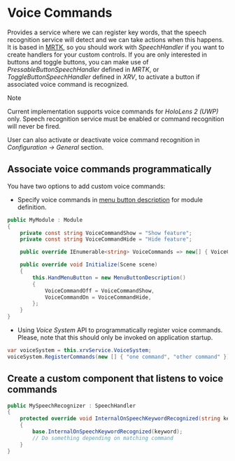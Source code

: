 # Voice Commands

Provides a service where we can register key words, that the speech recognition service will detect and we can take actions when this happens. It is based in [MRTK](../mrtk/index.md), so you should work with _SpeechHandler_ if you want to create handlers for your custom controls. If you are only interested in buttons and toggle buttons, you can make use of _PressableButtonSpeechHandler_ defined in _MRTK_, or _ToggleButtonSpeechHandler_ defined in _XRV_, to activate a button if associated voice command is recognized.

> [!NOTE]
> Current implementation supports voice commands for _HoloLens 2 (UWP)_ only. Speech recognition service must be enabled or command recognition will never be fired.

User can also activate or deactivate voice command recognition in _Configuration -> General_ section.

## Associate voice commands programmatically

You have two options to add custom voice commands:
- Specify voice commands in [menu button description](hand_menu.md) for module definition.

```csharp
public MyModule : Module 
{
    private const string VoiceCommandShow = "Show feature";
    private const string VoiceCommandHide = "Hide feature";

    public override IEnumerable<string> VoiceCommands => new[] { VoiceCommandShow, VoiceCommandHide };

    public override void Initialize(Scene scene)
    {
        this.HandMenuButton = new MenuButtonDescription()
        {
            VoiceCommandOff = VoiceCommandShow,
            VoiceCommandOn = VoiceCommandHide,
        };
    }
}
```
- Using _Voice System_ API to programmatically register voice commands. Please, note that this should only be invoked on application startup.

```csharp
var voiceSystem = this.xrvService.VoiceSystem;
voiceSystem.RegisterCommands(new [] { "one command", "other command" });
```

## Create a custom component that listens to voice commands

```csharp
public MySpeechRecognizer : SpeechHandler 
{
    protected override void InternalOnSpeechKeywordRecognized(string keyword)
    {
        base.InternalOnSpeechKeywordRecognized(keyword);
        // Do something depending on matching command
    }
}
```

